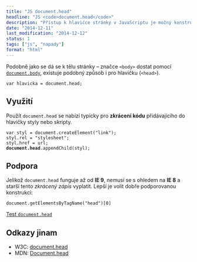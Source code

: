 ```yaml
---
title: "JS document.head"
headline: "JS <code>document.head</code>"
description: "Přístup k hlavičce stránky v JavaScriptu je možný konstrukcí <code>document.head</code>."
date: "2014-12-11"
last_modification: "2014-12-12"
status: 1
tags: ["js", "napady"]
format: "html"
---
```


<p>Podobně jako se dá se k tělu stránky – značce <code>&lt;body></code> dostat pomocí <a href="/documentelement-body"><code>document.body</code></a>, existuje podobný způsob i pro hlavičku (<code>&lt;head></code>).</p>

<pre><code>var hlavicka = document.head;</code></pre>




<h2 id="vyuziti">Využití</h2>

<p>Použít <code>document.head</code> se nabízí typicky pro <b>zkrácení kódu</b> přidávajícího do hlavičky styly nebo skripty.</p>

<pre><code>var styl = document.createElement("link");
styl.rel = "stylesheet";
styl.href = url;
<b>document.head</b>.appendChild(styl);</code></pre>





<h2 id="podpora">Podpora</h2>

<p>Jelikož <code>document.head</code> funguje až od <b>IE 9</b>, nemusí se s ohledem na <b>IE 8</b> a starší tento <i>zkrácený zápis</i> vyplatit. Lepší je volit dobře podporovanou konstrukci:</p>

<pre><code>document.getElementsByTagName("head")[0]</code></pre>

<p><a href="https://kod.djpw.cz/jnib">Test <code>document.head</code></a></p>




<h2 id="odkazy">Odkazy jinam</h2>

<ul>
  <li>W3C: <a href="https://html.spec.whatwg.org/multipage/dom.html#dom-document-head">document.head</a></li>
  
  <li>MDN: <a href="https://developer.mozilla.org/en-US/docs/Web/API/document.head">Document.head</a></li>
</ul>